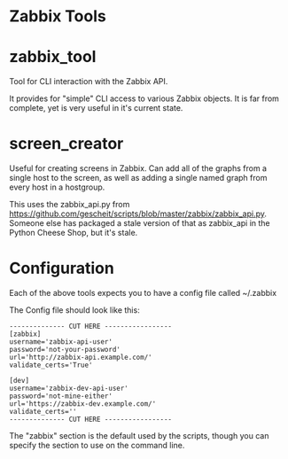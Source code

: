 Zabbix Tools
===========

# zabbix_tool
Tool for CLI interaction with the Zabbix API.

It provides for "simple" CLI access to various Zabbix objects.  It is far
from complete, yet is very useful in it's current state.

# screen_creator

Useful for creating screens in Zabbix.  Can add all of the graphs from a
single host to the screen, as well as adding a single named graph from
every host in a hostgroup.

This uses the zabbix_api.py from
https://github.com/gescheit/scripts/blob/master/zabbix/zabbix_api.py.
Someone else has packaged a stale version of that as zabbix_api in the
Python Cheese Shop, but it's stale.

# Configuration

Each of the above tools expects you to have a config file called ~/.zabbix

The Config file should look like this:
```
-------------- CUT HERE -----------------
[zabbix]
username='zabbix-api-user'
password='not-your-password'
url='http://zabbix-api.example.com/'
validate_certs='True'

[dev]
username='zabbix-dev-api-user'
password='not-mine-either'
url='https://zabbix-dev.example.com/'
validate_certs=''
-------------- CUT HERE -----------------
```

The "zabbix" section is the default used by the scripts, though you can
specify the section to use on the command line.
